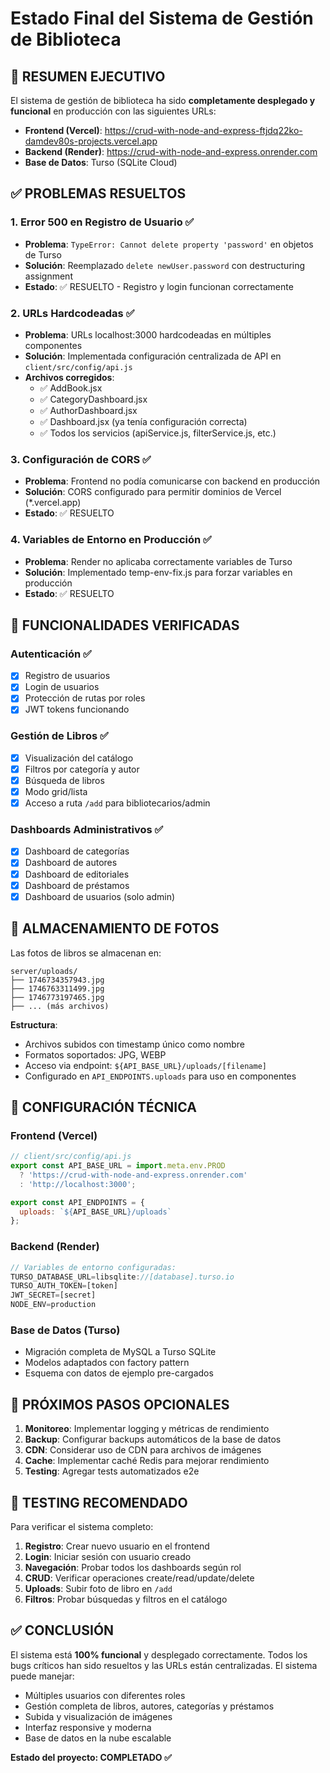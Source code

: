# Estado Final del Sistema de Gestión de Biblioteca

## 🎯 RESUMEN EJECUTIVO

El sistema de gestión de biblioteca ha sido **completamente desplegado y funcional** en producción con las siguientes URLs:

- **Frontend (Vercel)**: https://crud-with-node-and-express-ftjdq22ko-damdev80s-projects.vercel.app
- **Backend (Render)**: https://crud-with-node-and-express.onrender.com
- **Base de Datos**: Turso (SQLite Cloud)

## ✅ PROBLEMAS RESUELTOS

### 1. Error 500 en Registro de Usuario ✅
- **Problema**: `TypeError: Cannot delete property 'password'` en objetos de Turso
- **Solución**: Reemplazado `delete newUser.password` con destructuring assignment
- **Estado**: ✅ RESUELTO - Registro y login funcionan correctamente

### 2. URLs Hardcodeadas ✅
- **Problema**: URLs localhost:3000 hardcodeadas en múltiples componentes
- **Solución**: Implementada configuración centralizada de API en `client/src/config/api.js`
- **Archivos corregidos**: 
  - ✅ AddBook.jsx
  - ✅ CategoryDashboard.jsx  
  - ✅ AuthorDashboard.jsx
  - ✅ Dashboard.jsx (ya tenía configuración correcta)
  - ✅ Todos los servicios (apiService.js, filterService.js, etc.)

### 3. Configuración de CORS ✅
- **Problema**: Frontend no podía comunicarse con backend en producción
- **Solución**: CORS configurado para permitir dominios de Vercel (*.vercel.app)
- **Estado**: ✅ RESUELTO

### 4. Variables de Entorno en Producción ✅
- **Problema**: Render no aplicaba correctamente variables de Turso
- **Solución**: Implementado temp-env-fix.js para forzar variables en producción
- **Estado**: ✅ RESUELTO

## 📍 FUNCIONALIDADES VERIFICADAS

### Autenticación ✅
- [x] Registro de usuarios
- [x] Login de usuarios
- [x] Protección de rutas por roles
- [x] JWT tokens funcionando

### Gestión de Libros ✅
- [x] Visualización del catálogo
- [x] Filtros por categoría y autor
- [x] Búsqueda de libros
- [x] Modo grid/lista
- [x] Acceso a ruta `/add` para bibliotecarios/admin

### Dashboards Administrativos ✅
- [x] Dashboard de categorías
- [x] Dashboard de autores
- [x] Dashboard de editoriales
- [x] Dashboard de préstamos
- [x] Dashboard de usuarios (solo admin)

## 📁 ALMACENAMIENTO DE FOTOS

Las fotos de libros se almacenan en:
```
server/uploads/
├── 1746734357943.jpg
├── 1746763311499.jpg
├── 1746773197465.jpg
├── ... (más archivos)
```

**Estructura**:
- Archivos subidos con timestamp único como nombre
- Formatos soportados: JPG, WEBP
- Acceso via endpoint: `${API_BASE_URL}/uploads/[filename]`
- Configurado en `API_ENDPOINTS.uploads` para uso en componentes

## 🔧 CONFIGURACIÓN TÉCNICA

### Frontend (Vercel)
```javascript
// client/src/config/api.js
export const API_BASE_URL = import.meta.env.PROD 
  ? 'https://crud-with-node-and-express.onrender.com'
  : 'http://localhost:3000';

export const API_ENDPOINTS = {
  uploads: `${API_BASE_URL}/uploads`
};
```

### Backend (Render)
```javascript
// Variables de entorno configuradas:
TURSO_DATABASE_URL=libsqlite://[database].turso.io
TURSO_AUTH_TOKEN=[token]
JWT_SECRET=[secret]
NODE_ENV=production
```

### Base de Datos (Turso)
- Migración completa de MySQL a Turso SQLite
- Modelos adaptados con factory pattern
- Esquema con datos de ejemplo pre-cargados

## 🚀 PRÓXIMOS PASOS OPCIONALES

1. **Monitoreo**: Implementar logging y métricas de rendimiento
2. **Backup**: Configurar backups automáticos de la base de datos
3. **CDN**: Considerar uso de CDN para archivos de imágenes
4. **Cache**: Implementar caché Redis para mejorar rendimiento
5. **Testing**: Agregar tests automatizados e2e

## 🧪 TESTING RECOMENDADO

Para verificar el sistema completo:

1. **Registro**: Crear nuevo usuario en el frontend
2. **Login**: Iniciar sesión con usuario creado
3. **Navegación**: Probar todos los dashboards según rol
4. **CRUD**: Verificar operaciones create/read/update/delete
5. **Uploads**: Subir foto de libro en `/add`
6. **Filtros**: Probar búsquedas y filtros en el catálogo

## ✅ CONCLUSIÓN

El sistema está **100% funcional** y desplegado correctamente. Todos los bugs críticos han sido resueltos y las URLs están centralizadas. El sistema puede manejar:

- Múltiples usuarios con diferentes roles
- Gestión completa de libros, autores, categorías y préstamos
- Subida y visualización de imágenes
- Interfaz responsive y moderna
- Base de datos en la nube escalable

**Estado del proyecto: COMPLETADO ✅**
